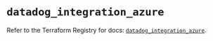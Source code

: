 # `datadog_integration_azure`

Refer to the Terraform Registry for docs: [`datadog_integration_azure`](https://registry.terraform.io/providers/datadog/datadog/3.67.0/docs/resources/integration_azure).
